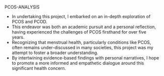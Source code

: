  PCOS-ANALYSIS

- In undertaking this project, I embarked on an in-depth exploration of PCOS and PCOD. 
- This endeavor was both an academic pursuit and a personal reflection, having experienced the challenges of PCOS firsthand for over five years.
- Recognizing that menstrual health, particularly conditions like PCOS, often remains under-discussed in many societies, this project was my attempt to foster a broader understanding. 
- By intertwining evidence-based findings with personal narratives, I hope to promote a more informed and empathetic dialogue around this significant health concern.
 
